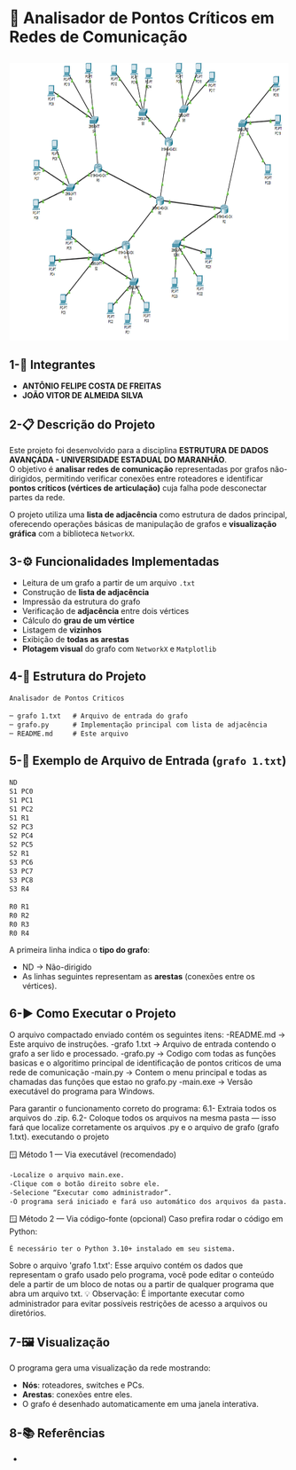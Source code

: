 # 🧠 Analisador de Pontos Críticos em Redes de Comunicação
##
<p align="center">
  <img width="900" height="500" alt="image" src="Rede_de_Comunicação.png"/>
</p>

## 1-👥 Integrantes
- **ANTÔNIO FELIPE COSTA DE FREITAS**
- **JOÃO VITOR DE ALMEIDA SILVA** 



## 2-📋 Descrição do Projeto
Este projeto foi desenvolvido para a disciplina **ESTRUTURA DE DADOS AVANÇADA - UNIVERSIDADE ESTADUAL DO MARANHÃO**.  
O objetivo é **analisar redes de comunicação** representadas por grafos não-dirigidos, permitindo verificar conexões entre roteadores e identificar **pontos críticos (vértices de articulação)** cuja falha pode desconectar partes da rede.

O projeto utiliza uma **lista de adjacência** como estrutura de dados principal, oferecendo operações básicas de manipulação de grafos e **visualização gráfica** com a biblioteca `NetworkX`.


## 3-⚙️ Funcionalidades Implementadas
- Leitura de um grafo a partir de um arquivo `.txt`
- Construção de **lista de adjacência**
- Impressão da estrutura do grafo
- Verificação de **adjacência** entre dois vértices
- Cálculo do **grau de um vértice**
- Listagem de **vizinhos**
- Exibição de **todas as arestas**
- **Plotagem visual** do grafo com `NetworkX` e `Matplotlib`


## 4-🧩 Estrutura do Projeto
```text
Analisador de Pontos Criticos

─ grafo 1.txt   # Arquivo de entrada do grafo
─ grafo.py      # Implementação principal com lista de adjacência
─ README.md     # Este arquivo
```

## 5-📄 Exemplo de Arquivo de Entrada (`grafo 1.txt`)
```text
ND
S1 PC0
S1 PC1
S1 PC2
S1 R1
S2 PC3
S2 PC4
S2 PC5
S2 R1
S3 PC6
S3 PC7
S3 PC8
S3 R4

R0 R1
R0 R2
R0 R3
R0 R4
```
A primeira linha indica o **tipo do grafo**:
- ND → Não-dirigido    
- As linhas seguintes representam as **arestas** (conexões entre os vértices).


## 6-▶️ Como Executar o Projeto
O arquivo compactado enviado contém os seguintes itens:
-README.md → Este arquivo de instruções.
-grafo 1.txt → Arquivo de entrada contendo o grafo a ser lido e processado.
-grafo.py → Codigo com todas as funções basicas e o algoritimo principal de identificação de pontos criticos de uma rede de comunicação
-main.py → Contem o menu principal e todas as chamadas das funções que estao no grafo.py
-main.exe → Versão executável do programa para Windows.

Para garantir o funcionamento correto do programa:
6.1- Extraia todos os arquivos do .zip.
6.2- Coloque todos os arquivos na mesma pasta — isso fará que localize corretamente os arquivos .py e o arquivo de grafo (grafo 1.txt).
executando o projeto

🪟 Método 1 — Via executável (recomendado)
```text
-Localize o arquivo main.exe.
-Clique com o botão direito sobre ele.
-Selecione “Executar como administrador”.
-O programa será iniciado e fará uso automático dos arquivos da pasta.
```
🪟 Método 2 — Via código-fonte (opcional)
Caso prefira rodar o código em Python:
```text
É necessário ter o Python 3.10+ instalado em seu sistema.
```

Sobre o arquivo 'grafo 1.txt':
Esse arquivo contém os dados que representam o grafo usado pelo programa, você pode editar o conteúdo dele a partir de um bloco de notas ou a partir de qualquer programa que abra um arquivo txt.
💡 Observação: É importante executar como administrador para evitar possíveis restrições de acesso a arquivos ou diretórios.

## 7-🖼️ Visualização
O programa gera uma visualização da rede mostrando:
- **Nós**: roteadores, switches e PCs.
- **Arestas**: conexões entre eles.  
- O grafo é desenhado automaticamente em uma janela interativa.


## 8-📚 Referências
-
